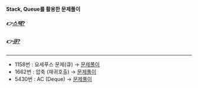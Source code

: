 #### Stack, Queue를 활용한 문제풀이
   ##### 👉[스택?](https://chanos.tistory.com/entry/%EC%9E%90%EB%A3%8C%EA%B5%AC%EC%A1%B0-%EC%8A%A4%ED%83%9DStack%EC%9D%B4%EB%9E%80-%EC%8A%A4%ED%83%9D%EC%9D%84-%ED%99%9C%EC%9A%A9%ED%95%B4-%EA%B4%84%ED%98%B8%EC%8C%8D-%ED%99%95%EC%9D%B8%ED%95%98%EA%B8%B0?category=998594)  
   ##### 👉[큐?](https://chanos.tistory.com/entry/%EC%9E%90%EB%A3%8C%EA%B5%AC%EC%A1%B0-%ED%81%90Queue%EB%9E%80?category=998594)  
   <hr>
   
   * 1158번 : 요세푸스 문제(큐) → [문제풀이](https://chanos.tistory.com/entry/%EB%B0%B1%EC%A4%80-%ED%81%90-%EC%98%88%EC%A0%9C-%EB%B0%B1%EC%A4%80-1158%EB%B2%88-%EC%9A%94%EC%84%B8%ED%91%B8%EC%8A%A4-%EB%AC%B8%EC%A0%9CJosephus-problem?category=999286)  
   * 1662번 : 압축 (재귀호출) → [문제풀이](https://chanos.tistory.com/entry/%EB%B0%B1%EC%A4%80-1662%EB%B2%88-%EC%95%95%EC%B6%95-%ED%8C%8C%EC%9D%B4%EC%8D%AC-%EB%AC%B8%EC%A0%9C-%ED%92%80%EC%9D%B4)  
   * 5430번 : AC (Deque) → [문제풀이](https://chanos.tistory.com/entry/%EB%B0%B1%EC%A4%80-5430%EB%B2%88-AC-%ED%8C%8C%EC%9D%B4%EC%8D%AC-%EB%AC%B8%EC%A0%9C-%ED%92%80%EC%9D%B4)